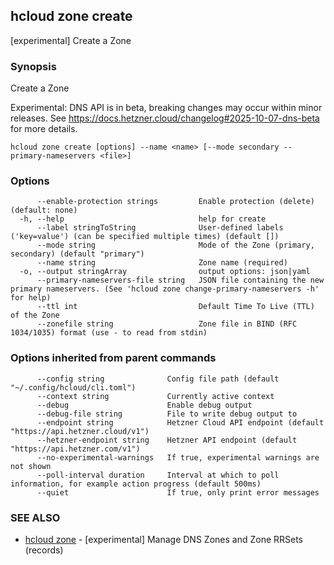 ## hcloud zone create

[experimental] Create a Zone

### Synopsis

Create a Zone

Experimental: DNS API is in beta, breaking changes may occur within minor releases.
See https://docs.hetzner.cloud/changelog#2025-10-07-dns-beta for more details.


```
hcloud zone create [options] --name <name> [--mode secondary --primary-nameservers <file>]
```

### Options

```
      --enable-protection strings         Enable protection (delete) (default: none)
  -h, --help                              help for create
      --label stringToString              User-defined labels ('key=value') (can be specified multiple times) (default [])
      --mode string                       Mode of the Zone (primary, secondary) (default "primary")
      --name string                       Zone name (required)
  -o, --output stringArray                output options: json|yaml
      --primary-nameservers-file string   JSON file containing the new primary nameservers. (See 'hcloud zone change-primary-nameservers -h' for help)
      --ttl int                           Default Time To Live (TTL) of the Zone
      --zonefile string                   Zone file in BIND (RFC 1034/1035) format (use - to read from stdin)
```

### Options inherited from parent commands

```
      --config string              Config file path (default "~/.config/hcloud/cli.toml")
      --context string             Currently active context
      --debug                      Enable debug output
      --debug-file string          File to write debug output to
      --endpoint string            Hetzner Cloud API endpoint (default "https://api.hetzner.cloud/v1")
      --hetzner-endpoint string    Hetzner API endpoint (default "https://api.hetzner.com/v1")
      --no-experimental-warnings   If true, experimental warnings are not shown
      --poll-interval duration     Interval at which to poll information, for example action progress (default 500ms)
      --quiet                      If true, only print error messages
```

### SEE ALSO

* [hcloud zone](hcloud_zone.md)	 - [experimental] Manage DNS Zones and Zone RRSets (records)
